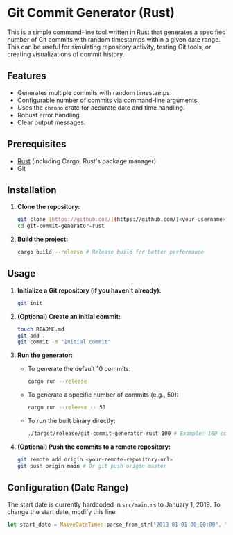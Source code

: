 # Git Commit Generator (Rust)

This is a simple command-line tool written in Rust that generates a specified number of Git commits with random timestamps within a given date range. This can be useful for simulating repository activity, testing Git tools, or creating visualizations of commit history.

## Features

*   Generates multiple commits with random timestamps.
*   Configurable number of commits via command-line arguments.
*   Uses the `chrono` crate for accurate date and time handling.
*   Robust error handling.
*   Clear output messages.

## Prerequisites

*   [Rust](https://www.rust-lang.org/tools/install) (including Cargo, Rust's package manager)
*   Git

## Installation

1.  **Clone the repository:**

    ```bash
    git clone [https://github.com/](https://github.com/)<your-username>/git-commit-generator-rust.git # Replace with your repo URL
    cd git-commit-generator-rust
    ```

2.  **Build the project:**

    ```bash
    cargo build --release # Release build for better performance
    ```

## Usage

1.  **Initialize a Git repository (if you haven't already):**

    ```bash
    git init
    ```

2.  **(Optional) Create an initial commit:**

    ```bash
    touch README.md
    git add .
    git commit -m "Initial commit"
    ```

3.  **Run the generator:**

    *   To generate the default 10 commits:

        ```bash
        cargo run --release
        ```

    *   To generate a specific number of commits (e.g., 50):

        ```bash
        cargo run --release -- 50
        ```

    *   To run the built binary directly:

        ```bash
        ./target/release/git-commit-generator-rust 100 # Example: 100 commits
        ```

4.  **(Optional) Push the commits to a remote repository:**

    ```bash
    git remote add origin <your-remote-repository-url>
    git push origin main # Or git push origin master
    ```

## Configuration (Date Range)

The start date is currently hardcoded in `src/main.rs` to January 1, 2019. To change the start date, modify this line:

```rust
let start_date = NaiveDateTime::parse_from_str("2019-01-01 00:00:00", "%Y-%m-%d %H:%M:%S")?.and_utc();
